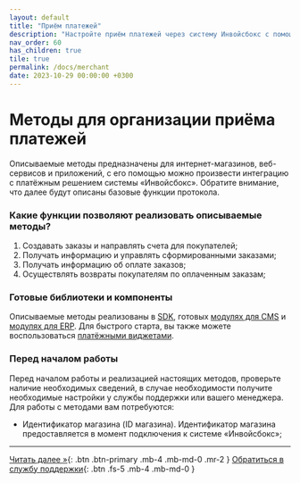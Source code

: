 ```yaml
---
layout: default
title: "Приём платежей"
description: "Настройте приём платежей через систему Инвойсбокс с помощью API или готовых модулей для CMS и ERP-систем"
nav_order: 60
has_children: true
tile: true
permalink: /docs/merchant
date: 2023-10-29 00:00:00 +0300
---
```


# Методы для организации приёма платежей

Описываемые методы предназначены для интернет-магазинов, веб-сервисов и приложений, с его помощью можно произвести
интеграцию с платёжным решением системы «Инвойсбокс». Обратите внимание, что далее будут описаны базовые
функции протокола.

### Какие функции позволяют реализовать описываемые методы?

1. Создавать заказы и направлять счета для покупателей;
2. Получать информацию и управлять сформированными заказами;
3. Получать информацию об оплате заказов;
4. Осуществлять возвраты покупателям по оплаченным заказам;

### Готовые библиотеки и компоненты

Описываемые методы реализованы в [SDK](/docs/merchant/sdk), готовых [модулях для CMS](/docs/merchant/cms) и
[модулях для ERP](/docs/merchant/erp). Для быстрого старта, вы также можете воспользоваться
[платёжными виджетами](/docs/merchant/widget).


### Перед началом работы

Перед началом работы и реализацией настоящих методов, проверьте наличие необходимых сведений, в случае
необходимости получите необходимые настройки у службы поддержки или вашего менеджера. Для работы с методами вам потребуются:

- Идентификатор магазина (ID магазина). Идентификатор магазина предоставляется в момент подключения к системе «Инвойсбокс»;

---

[Читать далее &raquo;](/docs/merchant/schema/){: .btn .btn-primary .mb-4 .mb-md-0 .mr-2 } [Обратиться в службу поддержки](https://www.invoicebox.ru/ru/contacts/feedback.html){: .btn .fs-5 .mb-4 .mb-md-0 }
